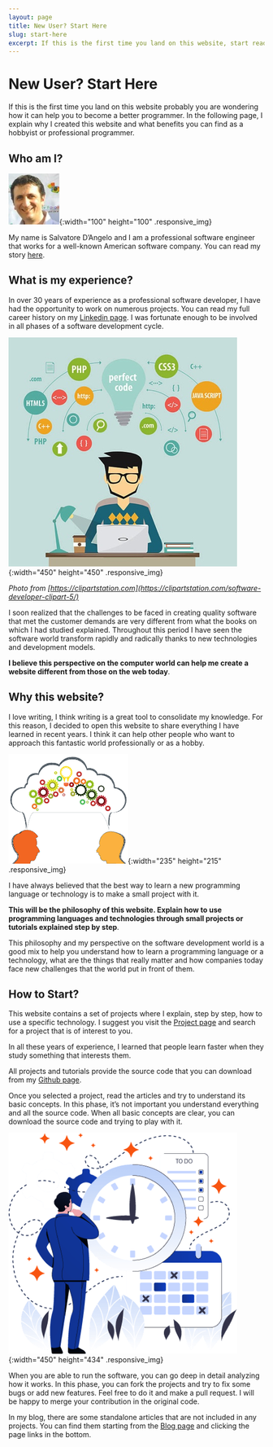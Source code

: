 ```yaml
---
layout: page
title: New User? Start Here
slug: start-here
excerpt: If this is the first time you land on this website, start reading from this web page. 
---
```

# New User? Start Here

If this is the first time you land on this website probably you are wondering how it can help you to become a better programmer. In the following page, I explain why I created this website and what benefits you can find as a hobbyist or professional programmer.

## Who am I?

![Salvatore D'Angelo](assets/img/salvatore_d_angelo.jpeg){:width="100" height="100" .responsive_img}

My name is Salvatore D’Angelo and I am a professional software engineer that works for a well-known American software company. You can read my story [here](about-me).

## What is my experience?

In over 30 years of experience as a professional software developer, I have had the opportunity to work on numerous projects. You can read my full career history on my [Linkedin page](https://www.linkedin.com/in/salvatore-d-angelo-0321851/). I was fortunate enough to be involved in all phases of a software development cycle.

![Software Developer](assets/img/software-developer.jpeg){:width="450" height="450" .responsive_img}

_Photo from [https://clipartstation.com](https://clipartstation.com/software-developer-clipart-5/)_

I soon realized that the challenges to be faced in creating quality software that met the customer demands are very different from what the books on which I had studied explained. Throughout this period I have seen the software world transform rapidly and radically thanks to new technologies and development models.

**I believe this perspective on the computer world can help me create a website different from those on the web today**.

## Why this website?

I love writing, I think writing is a great tool to consolidate my knowledge. For this reason, I decided to open this website to share everything I have learned in recent years. I think it can help other people who want to approach this fantastic world professionally or as a hobby.

![Sharing Knowledge](assets/img/sharing-knowledge.png){:width="235" height="215" .responsive_img}

I have always believed that the best way to learn a new programming language or technology is to make a small project with it.

**This will be the philosophy of this website. Explain how to use programming languages ​​and technologies through small projects or tutorials explained step by step**.

This philosophy and my perspective on the software development world is a good mix to help you understand how to learn a programming language or a technology, what are the things that really matter and how companies today face new challenges that the world put in front of them.

## How to Start?

This website contains a set of projects where I explain, step by step, how to use a specific technology. I suggest you visit the [Project page](projects) and search for a project that is of interest to you.

In all these years of experience, I learned that people learn faster when they study something that interests them.

All projects and tutorials provide the source code that you can download from my [Github page](https://github.com/sasadangelo).

Once you selected a project, read the articles and try to understand its basic concepts. In this phase, it’s not important you understand everything and all the source code. When all basic concepts are clear, you can download the source code and trying to play with it.

![Make a project](assets/img/make-project.png){:width="450" height="434" .responsive_img}

When you are able to run the software, you can go deep in detail analyzing how it works. In this phase, you can fork the projects and try to fix some bugs or add new features. Feel free to do it and make a pull request. I will be happy to merge your contribution in the original code.

In my blog, there are some standalone articles that are not included in any projects. You can find them starting from the [Blog page](blog) and clicking the page links in the bottom.
